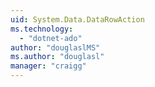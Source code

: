 ```yaml
---
uid: System.Data.DataRowAction
ms.technology: 
  - "dotnet-ado"
author: "douglaslMS"
ms.author: "douglasl"
manager: "craigg"
---
```


